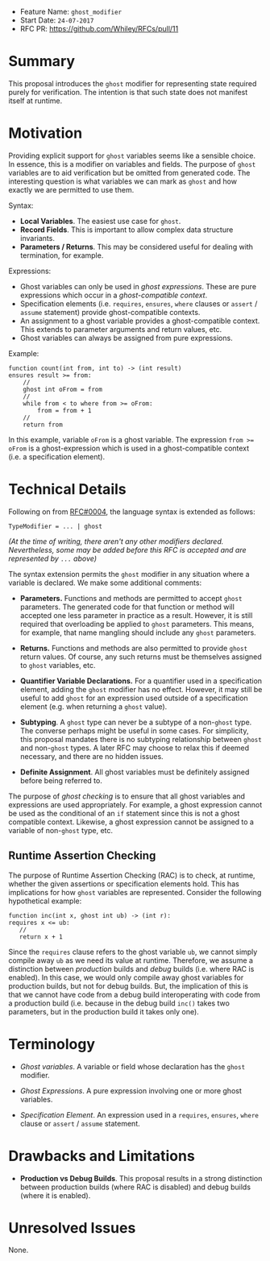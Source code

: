 - Feature Name: `ghost_modifier`
- Start Date: `24-07-2017`
- RFC PR: https://github.com/Whiley/RFCs/pull/11

# Summary

This proposal introduces the `ghost` modifier for representing state
required purely for verification.  The intention is that such state
does not manifest itself at runtime.

# Motivation

Providing explicit support for `ghost` variables seems like a sensible
choice.  In essence, this is a modifier on variables and fields.  The
purpose of `ghost` variables are to aid verification but be omitted
from generated code.  The interesting question is what variables we
can mark as `ghost` and how exactly we are permitted to use them.

Syntax:

- **Local Variables**.  The easiest use case for `ghost`.
- **Record Fields**.  This is important to allow complex data structure invariants.
- **Parameters / Returns**.  This may be considered useful for dealing
  with termination, for example.

Expressions:

- Ghost variables can only be used in _ghost expressions_.  These are
  pure expressions which occur in a _ghost-compatible context_.
- Specification elements (i.e. `requires`, `ensures`, `where` clauses
  or `assert` / `assume` statement) provide ghost-compatible contexts.
- An assignment to a ghost variable provides a ghost-compatible
  context.  This extends to parameter arguments and return values, etc.
- Ghost variables can always be assigned from pure expressions.

Example:

```Whiley
function count(int from, int to) -> (int result)
ensures result >= from:
    //
    ghost int oFrom = from
    //
    while from < to where from >= oFrom:
        from = from + 1
    //
    return from
```

In this example, variable `oFrom` is a ghost variable.  The
expression `from >= oFrom` is a ghost-expression which is used in a
ghost-compatible context (i.e. a specification element).

# Technical Details

Following on from
[RFC#0004](https://github.com/Whiley/RFCs/blob/master/text/0004-type-modifiers.md),
the language syntax is extended as follows:

```
TypeModifier = ... | ghost
```

_(At the time of writing, there aren't any other modifiers declared.
Nevertheless, some may be added before this RFC is accepted and are
represented by `...` above)_

The syntax extension permits the `ghost` modifier in any situation
where a variable is declared.  We make some additional comments:

- **Parameters.**  Functions and methods are permitted to accept
  `ghost` parameters.  The generated code for that function or method
  will accepted one less parameter in practice as a result.  However,
  it is still required that overloading be applied to `ghost`
  parameters.  This means, for example, that name mangling should
  include any `ghost` parameters.

- **Returns.**  Functions and methods are also permitted to provide
  `ghost` return values.  Of course, any such returns must be
  themselves assigned to `ghost` variables, etc.

- **Quantifier Variable Declarations.** For a quantifier used in a
  specification element, adding the `ghost` modifier has no effect.
  However, it may still be useful to add `ghost` for an expression
  used outside of a specification element (e.g. when returning a
  `ghost` value).

- **Subtyping**.  A `ghost` type can never be a subtype of a
  non-`ghost` type.  The converse perhaps might be useful in some
  cases.  For simplicity, this proposal mandates there is no subtyping
  relationship between `ghost` and non-`ghost` types.  A later RFC may
  choose to relax this if deemed necessary, and there are no hidden
  issues.

- **Definite Assignment**.  All ghost variables must be definitely
  assigned before being referred to.

The purpose of *ghost checking* is to ensure that all ghost variables
and expressions are used appropriately.  For example, a ghost
expression cannot be used as the conditional of an `if` statement
since this is not a ghost compatible context.  Likewise, a ghost
expression cannot be assigned to a variable of non-`ghost` type, etc.

## Runtime Assertion Checking

The purpose of Runtime Assertion Checking (RAC) is to check, at
runtime, whether the given assertions or specification elements hold.
This has implications for how `ghost` variables are represented.
Consider the following hypothetical example:

```Whiley
function inc(int x, ghost int ub) -> (int r):
requires x <= ub:
   //
   return x + 1
```

Since the `requires` clause refers to the ghost variable `ub`, we
cannot simply compile away `ub` as we need its value at runtime.
Therefore, we assume a distinction between _production_ builds and
_debug_ builds (i.e. where RAC is enabled).  In this case, we would
only compile away ghost variables for production builds, but not for
debug builds.  But, the implication of this is that we cannot have
code from a debug build interoperating with code from a production
build (i.e. because in the debug build `inc()` takes two parameters,
but in the production build it takes only one).

# Terminology

- *Ghost variables*.  A variable or field whose declaration has the
`ghost` modifier.

- *Ghost Expressions*.  A pure expression involving one or more ghost
variables.

- *Specification Element*.  An expression used in a `requires`,
  `ensures`, `where` clause or `assert` / `assume` statement.

# Drawbacks and Limitations

- **Production vs Debug Builds**.  This proposal results in a strong
  distinction between production builds (where RAC is disabled) and
  debug builds (where it is enabled).

# Unresolved Issues

None.
